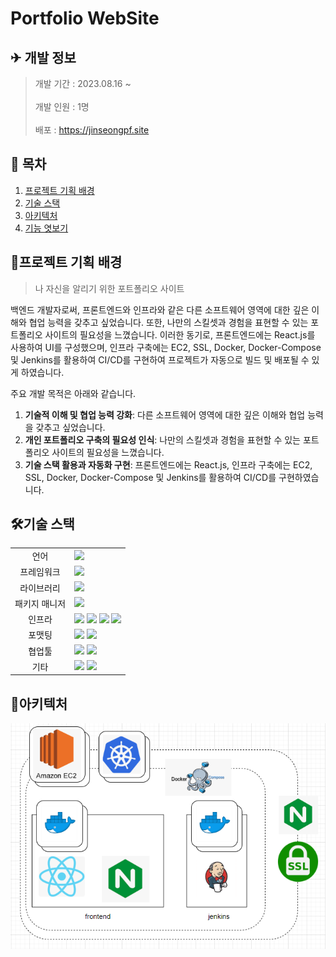 # Portfolio WebSite

## ✈ 개발 정보

> 개발 기간 : 2023.08.16 ~</br>  
> 개발 인원 : 1명</br></br>
> 배포 : https://jinseongpf.site

## 📑 목차 

1. [프로젝트 기획 배경](#프로젝트-기획-배경)
2. [기술 스택](#기술-스택)
3. [아키텍처](#아키텍처)
4. [기능 엿보기](#기능-엿보기)

## 📌프로젝트 기획 배경

> 나 자신을 알리기 위한 포트폴리오 사이트

백엔드 개발자로써, 프론트엔드와 인프라와 같은 다른 소프트웨어 영역에 대한 깊은 이해와 협업 능력을 갖추고 싶었습니다. 또한, 나만의 스킬셋과 경험을 표현할 수 있는 포트폴리오 사이트의 필요성을 느꼈습니다. 이러한 동기로, 프론트엔드에는 React.js를 사용하여 UI를 구성했으며, 인프라 구축에는 EC2, SSL, Docker, Docker-Compose 및 Jenkins를 활용하여 CI/CD를 구현하여 프로젝트가 자동으로 빌드 및 배포될 수 있게 하였습니다.

주요 개발 목적은 아래와 같습니다.

1. **기술적 이해 및 협업 능력 강화**: 다른 소프트웨어 영역에 대한 깊은 이해와 협업 능력을 갖추고 싶었습니다.
2. **개인 포트폴리오 구축의 필요성 인식**: 나만의 스킬셋과 경험을 표현할 수 있는 포트폴리오 사이트의 필요성을 느꼈습니다.
3. **기술 스택 활용과 자동화 구현**: 프론트엔드에는 React.js, 인프라 구축에는 EC2, SSL, Docker, Docker-Compose 및 Jenkins를 활용하여 CI/CD를 구현하였습니다.

## 🛠기술 스택

<table>
<tr>
 <td align="center">언어</td>
 <td>
  <img src="https://img.shields.io/badge/JavaScript-F7DF1E?style=for-the-badge&logo=JavaScript&logoColor=ffffff"/>
 </td>
</tr>
<tr>
 <td align="center">프레임워크</td>
 <td>
	<img src="https://img.shields.io/badge/React-61DAFB?style=for-the-badge&logo=React&logoColor=ffffff"/>  
</tr>
<tr>
 <td align="center">라이브러리</td>
 <td>
<img src="https://img.shields.io/badge/MUI-007FFF?style=for-the-badge&logo=MUI&logoColor=ffffff"/>

</tr>
<tr>
 <td align="center">패키지 매니저</td>
 <td>
    <img src="https://img.shields.io/badge/npm-CB3837?style=for-the-badge&logo=npm&logoColor=white">

  </td>
</tr>
<tr>
 <td align="center">인프라</td>
 <td>
  <img src="https://img.shields.io/badge/amazonaws-232F3E?style=for-the-badge&logo=amazonaws&logoColor=ffffff"/>
  <img src="https://img.shields.io/badge/amazonec2-FF9900?style=for-the-badge&logo=amazonec2&logoColor=ffffff"/>
  <img src="https://img.shields.io/badge/docker-2496ED?style=for-the-badge&logo=docker&logoColor=ffffff"/>
  <img src="https://img.shields.io/badge/jenkins-D24939?style=for-the-badge&logo=jenkins&logoColor=ffffff"/>
  
</tr>
<tr>
 <td align="center">포맷팅</td>
 <td>
  <img src="https://img.shields.io/badge/ESLint-4B32C3?style=for-the-badge&logo=ESLint&logoColor=ffffff"/> 
  <img src="https://img.shields.io/badge/Prettier-F7B93E?style=for-the-badge&logo=Prettier&logoColor=ffffff"/> 
  </td>
</tr>

<tr>
 <td align="center">협업툴</td>
 <td>
    <img src="https://img.shields.io/badge/Git-F05032?style=for-the-badge&logo=Git&logoColor=white"/>
    <img src="https://img.shields.io/badge/GitHub-181717?style=for-the-badge&logo=GitHub&logoColor=white"/>  
 </td>
</tr>
<tr>
 <td align="center">기타</td>
 <td>
    <img src="https://img.shields.io/badge/Figma-F24E1E?style=for-the-badge&logo=Figma&logoColor=white"/>
    <img src="https://img.shields.io/badge/Notion-000000?style=for-the-badge&logo=Notion&logoColor=white"/> 
 </td>
</tr>
</table>

## 🧱아키텍처

![Alt text](src/assets/images/portfolio_architecture.png)
